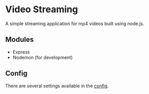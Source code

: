 # Video Streaming
A simple streaming application for mp4 videos built using node.js.


## Modules
- Express
- Nodemon (for development)


## Config
There are several settings available in the [config](https://github.com/matt-connors/video-steaming/blob/main/src/config.json).